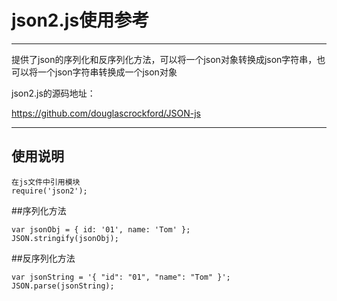 # json2.js使用参考

---

提供了json的序列化和反序列化方法，可以将一个json对象转换成json字符串，也可以将一个json字符串转换成一个json对象

json2.js的源码地址：

https://github.com/douglascrockford/JSON-js

---


## 使用说明


	在js文件中引用模块
	require('json2');

##序列化方法

	var jsonObj = { id: '01', name: 'Tom' };
	JSON.stringify(jsonObj);

##反序列化方法

	var jsonString = '{ "id": "01", "name": "Tom" }';
	JSON.parse(jsonString);
